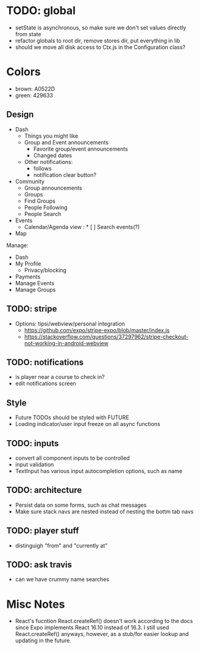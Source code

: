 # TODO: global
* setState is asynchronous, so make sure we don't set values directly from state
* refactor globals to root dir, remove stores dir, put everything in lib
* should we move all disk access to Ctx.js in the Configuration class?

# Colors
* brown: A0522D
* green: 429633


## Design
* Dash
  * Things you might like
  * Group and Event announcements
    * Favorite group/event announcements
    * Changed dates
  * Other notifications:
    * follows
    * notification clear button?
* Community
  * Group announcements
  * Groups
  * Find Groups
  * People Following
  * People Search
* Events
  * Calendar/Agenda view
: * [ ] Search events(?)
* Map

Manage:
* Dash
* My Profile
  * Privacy/blocking
* Payments
* Manage Events
* Manage Groups


## TODO: stripe
* Options: tipsi/webview/personal integration	
	* https://github.com/expo/stripe-expo/blob/master/index.js
	* https://stackoverflow.com/questions/37297962/stripe-checkout-not-working-in-android-webview


## TODO: notifications
* is player near a course to check in?
* edit notifications screen

## Style
* Future TODOs should be styled with FUTURE
* Loading indicator/user input freeze on all async functions

## TODO: inputs
* convert all component inputs to be controlled
* input validation
* TextInput has various input autocompletion options, such as name


## TODO: architecture
* Persist data on some forms, such as chat messages
* Make sure stack navs are nested instead of nesting the bottm tab navs


## TODO: player stuff
* distinguigh "from" and "currently at"


## TODO: ask travis
* can we have crummy name searches

# Misc Notes
* React's fucntion React.createRef() doesn't work according to the docs since Expo implements React 16.10 instead of 16.3. I still used React.createRef() anyways, however, as a stub/for easier lookup and updating in the future.
